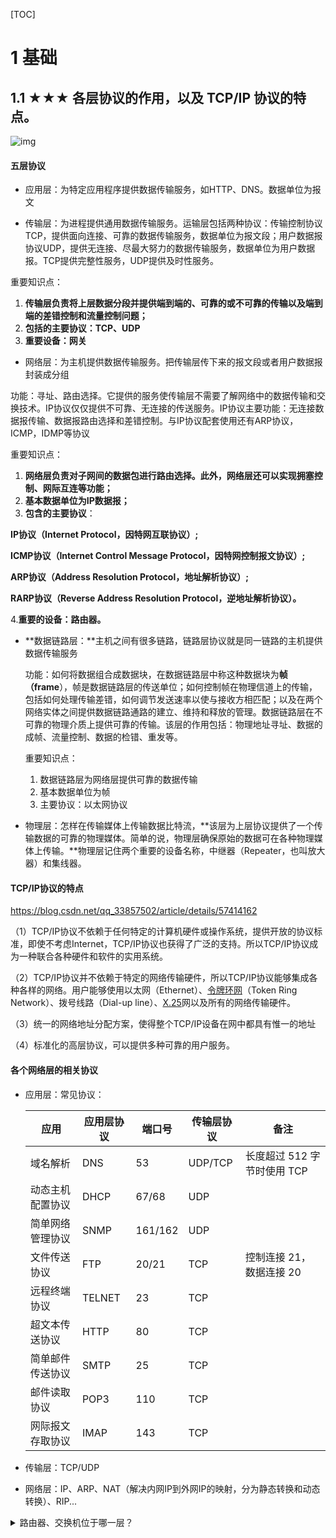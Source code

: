 [TOC]



# 1 基础

## 1.1 ★★★ 各层协议的作用，以及 TCP/IP 协议的特点。	

![img](https://cs-notes-1256109796.cos.ap-guangzhou.myqcloud.com/0fa6c237-a909-4e2a-a771-2c5485cd8ce0.png)

####  五层协议

- 应用层：为特定应用程序提供数据传输服务，如HTTP、DNS。数据单位为报文



- 传输层：为进程提供通用数据传输服务。运输层包括两种协议：传输控制协议TCP，提供面向连接、可靠的数据传输服务，数据单位为报文段；用户数据报协议UDP，提供无连接、尽最大努力的数据传输服务，数据单位为用户数据报。TCP提供完整性服务，UDP提供及时性服务。

重要知识点：

1. **传输层负责将上层数据分段并提供端到端的、可靠的或不可靠的传输以及端到端的差错控制和流量控制问题；**
2. **包括的主要协议：TCP、UDP**
3. **重要设备：网关**



- 网络层：为主机提供数据传输服务。把传输层传下来的报文段或者用户数据报封装成分组

功能：寻址、路由选择。它提供的服务使传输层不需要了解网络中的数据传输和交换技术。IP协议仅仅提供不可靠、无连接的传送服务。IP协议主要功能：无连接数据报传输、数据报路由选择和差错控制。与IP协议配套使用还有ARP协议，ICMP，IDMP等协议

重要知识点：

1. **网络层负责对子网间的数据包进行路由选择。此外，网络层还可以实现拥塞控制、网际互连等功能；**
2. **基本数据单位为IP数据报；**
3. **包含的主要协议**：

**IP协议（Internet Protocol，因特网互联协议）;**

**ICMP协议（Internet Control Message Protocol，因特网控制报文协议）;**

**ARP协议（Address Resolution Protocol，地址解析协议）;**

**RARP协议（Reverse Address Resolution Protocol，逆地址解析协议）。**

   4.**重要的设备：路由器。**



- **数据链路层：**主机之间有很多链路，链路层协议就是同一链路的主机提供数据传输服务

  功能：如何将数据组合成数据块，在数据链路层中称这种数据块为**帧（frame**），帧是数据链路层的传送单位；如何控制帧在物理信道上的传输，包括如何处理传输差错，如何调节发送速率以使与接收方相匹配；以及在两个网络实体之间提供数据链路通路的建立、维持和释放的管理。数据链路层在不可靠的物理介质上提供可靠的传输。该层的作用包括：物理地址寻址、数据的成帧、流量控制、数据的检错、重发等。

  重要知识点：

  1. 数据链路层为网络层提供可靠的数据传输
  2. 基本数据单位为帧
  3. 主要协议：以太网协议

  

- 物理层：怎样在传输媒体上传输数据比特流，**该层为上层协议提供了一个传输数据的可靠的物理媒体。简单的说，物理层确保原始的数据可在各种物理媒体上传输。**物理层记住两个重要的设备名称，中继器（Repeater，也叫放大器）和集线器。

#### TCP/IP协议的特点

https://blog.csdn.net/qq_33857502/article/details/57414162

（1）TCP/IP协议不依赖于任何特定的计算机硬件或操作系统，提供开放的协议标准，即使不考虑Internet，TCP/IP协议也获得了广泛的支持。所以TCP/IP协议成为一种联合各种硬件和软件的实用系统。

（2）TCP/IP协议并不依赖于特定的网络传输硬件，所以TCP/IP协议能够集成各种各样的网络。用户能够使用以太网（Ethernet）、[令牌环网](http://baike.baidu.com/view/115033.htm)（Token Ring Network）、拨号线路（Dial-up line）、[X.25](http://baike.baidu.com/view/175390.htm)网以及所有的网络传输硬件。

（3）统一的网络地址分配方案，使得整个TCP/IP设备在网中都具有惟一的地址

（4）标准化的高层协议，可以提供多种可靠的用户服务。

#### 各个网络层的相关协议

- 应用层：常见协议：

  | 应用             | 应用层协议 | 端口号  | 传输层协议 | 备注                        |
  | ---------------- | ---------- | ------- | ---------- | --------------------------- |
  | 域名解析         | DNS        | 53      | UDP/TCP    | 长度超过 512 字节时使用 TCP |
  | 动态主机配置协议 | DHCP       | 67/68   | UDP        |                             |
  | 简单网络管理协议 | SNMP       | 161/162 | UDP        |                             |
  | 文件传送协议     | FTP        | 20/21   | TCP        | 控制连接 21，数据连接 20    |
  | 远程终端协议     | TELNET     | 23      | TCP        |                             |
  | 超文本传送协议   | HTTP       | 80      | TCP        |                             |
  | 简单邮件传送协议 | SMTP       | 25      | TCP        |                             |
  | 邮件读取协议     | POP3       | 110     | TCP        |                             |
  | 网际报文存取协议 | IMAP       | 143     | TCP        |                             |

- 传输层：TCP/UDP

- 网络层：IP、ARP、NAT（解决内网IP到外网IP的映射，分为静态转换和动态转换）、RIP...

<details>
<summary>路由器、交换机位于哪一层？</summary>


- 路由器网络层，根据IP地址进行寻址；
- 交换机数据链路层，根据MAC地址进行寻址

## 1.2 ★★☆ 以太网的特点，以及帧结构。	

以太网是一种星型拓扑结构的**局域网**，早期使用集线器进行连接，作用于比特而不是帧，当一个比特到达接口时，集线器生成该比特并将其强度放大，从而扩大网络距离。

 

现在以太网使用交换机替代了集线器，交换机是一种链路层设备，不会发生碰撞，会根据MAC地址进行存储转发

![img](file:////private/var/folders/gw/tm5w3wzx75b28wcz_7klvkxm0000gn/T/com.kingsoft.wpsoffice.mac/wps-zhupeihao/ksohtml/wpsi4HsWs.jpg) 

- 类型：标记上层使用的协议
- 数据：长度在46-1500之间
- FCS：帧检验序列，使用CRC（循环冗余）检验

## 1.3 ★★☆ 集线器、交换机、路由器的作用，以及所属的网络层。	

https://blog.csdn.net/clubsondy/article/details/542615

 

**集线器：**

物理层

没有智能处理能力，数据只是电流而已，当一个端口的电流传到集线器中时，只是简单的将电流传送到其他端口，至于其他端口连接的计算机接不接收就不管了。

共享性模式，就是一个端口在向另一个端口发送数据时，其他端口处于等待状态。

 

**交换器：**

链路层

具有自学习能力，学习得是交换表的内容，交换表中存储着MAC地址到接口的映射。因为是自学习，所以交换机是一种即插即吧设备，不需要管理员手动配置交换表内容。

下图：交换机有4个接口，主机A向主机B发送数据帧时，交换机把主机A的MAC的地址和接口1的映射写入交换表，此时没有主机B的表项，所以主机A发送广播帧，主机C和主机D会丢弃该帧，主机B回应该帧向A发送数据包时，交换机查找交换表得到主机A映射的接口为1，发送数据到接口1，同时在交换表中添加主机B的MAC地址到接口2的映射。

![img](file:////private/var/folders/gw/tm5w3wzx75b28wcz_7klvkxm0000gn/T/com.kingsoft.wpsoffice.mac/wps-zhupeihao/ksohtml/wpsqd1GT5.jpg) 

 

**路由器：**

工作在网络层，能够连接不同类型的网络，能够选择数据传送的路径。能理解数据中的IP地址，如果接收到一个数据包，就检查其中的IP地址，如果目标地址是本地网络，就不理会，如果是其他网络，就会将数据包转发出本地网络。

集线器和交换机一般用于连接以太网，路由器可以连接不同类型的局域网，广域网。不同类型的网络，传送的数据单元-帧的格式大小也不同。

路由器有路径选择能力，从一个节点到另一个节点有不同的路由算法。

## 1.4 ★★☆ IP 数据数据报常见字段的作用。	

![img](file:////private/var/folders/gw/tm5w3wzx75b28wcz_7klvkxm0000gn/T/com.kingsoft.wpsoffice.mac/wps-zhupeihao/ksohtml/wpsmLk9gI.png) 

- 版本：IPv4和IPv6
- 首部长度：占4个位，最大值位15.值为1表示1个32位长度，也就是4字节。因为固定部分长度位20字节，所以该值最小位5
- 区分服务：用来获得更好的服务，一般不用
- 总长度，包括首部长度和数据部分长度
- 生存时间TLL：防止无法交付的数据报在互联网中不断兜圈子。以路由器跳数位单位，当TLL为0就丢弃数据包。
- 协议：携带的数据上交给哪个协议进行处理，如ICMP、TCP、UDP。
- 首部检验和：数据包每经过一个路由器，都要重新计算检验和，检验和不包含数据部分可以减少计算量
- 标识：在数据报过长而发生分片情况下，相同数据报的不同分片具有相同的标识符
- 片偏移：和标识符一起，用于发生分片的情况。单位是8字节。

![img](file:////private/var/folders/gw/tm5w3wzx75b28wcz_7klvkxm0000gn/T/com.kingsoft.wpsoffice.mac/wps-zhupeihao/ksohtml/wpsNcZp1d.jpg) 

## 1.5 ★☆☆ ARP 协议的作用，以及维护 ARP 缓存的过程。

**ARP实现由IP地址得到MAC地址。**

**网络层实现主机间的通信，而链路层实现具体每段链路之间的通信。**在通信过程中，IP数据报的原地址和目的地址不变，而MAC地址会随着链路的改变而改变。

每个主机都有一个ARP高速缓存，里面有局域网上各主机和路由器IP地址到MAC地址的映射表。

如果主机A知道主机B的IP地址，但是ARP高速缓存没有该IP地址到MAC地址的映射，就会通过**广播方式向所在的发送ARP请求分组**，这个请求分组中会包括原IP地址到其MAC地址的映射；主机B收到该请求后会首先保存这一对映射，然后发送ARP响应分组给主机A，告知其MAC地址，随后主机A向高速缓存写入主机B的IP地址到MAC地址的映射，要是主机A一直瘦不发哦响应，表示ARP查询失败。如果这个主机不再他的局域网内，那么需要通过ARP找到位于本局域网上的某个路由器的硬件地址，然后把分组发送给路由器，让这个路由器分组转发给下一个网络。剩下的工作由下一个网络来做。

ARP缓存是有生存期的，生存期结束后将在重复上面的过程。



**逆地址解析协议，即RARP**

**功能和ARP协议相对，其将局域网中某个主机的物理地址转换为IP地址**，比如局域网中有一台主机只知道物理地址而不知道IP地址，那么可以通过RARP协议发出征求自身IP地址的广播请求，然后由RARP服务器负责回答。

RARP协议工作流程：

（1）给主机发送一个本地的RARP广播，在此广播包中，声明自己的MAC地址并且请求任何收到此请求的RARP服务器分配一个IP地址；

（2）本地网段上的RARP服务器收到此请求后，检查其RARP列表，查找该MAC地址对应的IP地址；

（3）如果存在，RARP服务器就给源主机发送一个响应数据包并将此IP地址提供给对方主机使用；

（4）如果不存在，RARP服务器对此不做任何的响应；

（5）源主机收到从RARP服务器的响应信息，就利用得到的IP地址进行通讯；如果一直没有收到RARP服务器的响应信息，表示初始化失败。

### ARP攻击

https://blog.csdn.net/zhydream77/article/details/85334042

- 诈骗攻击：经过发送伪造的ARP包来诈骗路由和原始主机，让原始主机认为这是一个合法的主机，便完成了诈骗，这种诈骗多发生在同一网段内，因为路由不会把本网段的包向外转发，当然完成不一样网段的攻击也有办法，便要经过ICMP协议来告诉路由器从头挑选路由。
- MAC Flooding：使交换机的ARP表溢出，全网不能正常通讯

## 1.6 ★★☆ ICMP 报文种类以及作用；和 IP 数据报的关系；Ping 和 Traceroute 的具体原理。	

ICMP是为了检测网络通信故障和实现链路追踪，被封装在IP数据报中。最典型的应用是PING和traceroute。

![img](file:////private/var/folders/gw/tm5w3wzx75b28wcz_7klvkxm0000gn/T/com.kingsoft.wpsoffice.mac/wps-zhupeihao/ksohtml/wpsW1FnkG.png) 

 

ICMP种类：差错报告报文和询问报文

 

![img](file:////private/var/folders/gw/tm5w3wzx75b28wcz_7klvkxm0000gn/T/com.kingsoft.wpsoffice.mac/wps-zhupeihao/ksohtml/wpsEiTAI6.jpg) 

 

#### 1.Ping

测试两台主机的联通性，Ping的原理是通过向目的主机发送ICMP echo请求报文，目的主机收到后发送Echo回答报文。Ping会根据时间和成功响应的次数估算出数据报往返时间以及丢包率。

 

#### 2.Traceroute

用来跟踪一个分组从源点到终点的路径。Traceroute发送的IP数据报封装的是无法交付的UDP用户数据报，并由目的主机发送终点不可达差错报告报文。

- 源主机向目的主机发送一连串的IP数据报。第一个数据报P1的生存时间TTL为1，当P1到达路径上第一个路由器R1是，就把他丢弃，并向源主机发送一个ICMP时间超过差错报告报文。
- 源主机接着发送第二个数据报P2，并把TTL设置为2，P2先到达R1，R1收下后把TLL减1在转发给R2，R2收下后TTL为0，把它丢弃，并向源主机发送一个ICMP时间超过差错报文。
- 不断执行这个步骤，直到数据报刚刚到达目的主机（目的主机不会转发数据报，不会吧TTL值减1，但是数据报封装的是无法交付的UDP，所以目的主机向源主机发送ICMP终点不可达差错报告报文），之后源主机就知道了目的主机所经过的路由器IP地址以及到达每个路由器的往返时间

## 1.7 ★★★ UDP 与 TCP 比较，分析上层协议应该使用 UDP 还是 TCP。	

#### TCP的UDP的区别

1. TCP是面向连接的，UDP是无连接的

2. TCP是可靠的，UDP是不可靠的

3. TCP只支持点对点通信，UDP支持一对一、一对多、多对一、多对多；

4. **TCP是面向字节流的，UDP是面向报文的**

（面向字节流指发送数据时以字节为单位，一个数据包可以拆分成若干组进行发送；UDP只能一个报文一次发完）

5. TCP有拥塞控制机制，UDP没有。

6. TCP首部开销（20字节）比UDP（8字节）大

7. UDP的主机不需要维持复杂的连接状态

  

 

**UDP（用户数据报协议）**：无连接的，尽最大可能交付，没有拥塞控制（对实施性应用很重要），面向报文（对应用程序传下来的报文不合并也不拆分，只是添加UDP首部），支持一对一、一对多、多对一和多对多通信。首部8个字节

![img](file:////private/var/folders/gw/tm5w3wzx75b28wcz_7klvkxm0000gn/T/com.kingsoft.wpsoffice.mac/wps-zhupeihao/ksohtml/wpscziFWF.png) 

 

 

**TCP（传输控制协议）**：面向连接，提供可靠交付，有流量控制，拥塞控制，提供全双工通信，面向字节流（把应用层传下来的报文看出字节流），TCP只能是点对点的通信。首部20个字节

![img](file:////private/var/folders/gw/tm5w3wzx75b28wcz_7klvkxm0000gn/T/com.kingsoft.wpsoffice.mac/wps-zhupeihao/ksohtml/wpsEd7275.jpg) 

 

 

#### TCP和UDP应用场景：

对实时性要求比较高的情况，选择UDP，如游戏，通信，实时视频流，即使出现传输错误也是可以容忍的；其他大部分情况，HTTP都是使用TCP

 

HTTP不能使用UDP，因为UDP是不可靠的，而HTTP是基于可靠的传输协议

 

使用UDP的应用层协议有：DNS（域名系统）、TFTP（简单文件传送协议）、RIP（路由信息协议）、DHCP（动态主机配置协议）、SNMP（简单网络管理协议）、NFS(网络文件系统)、IGMP（忘记组管理协议），此外在网络语音或视频通信中也使用UDP通信

 

使用TCP的应用层协议有：HTTP（超文本传输协议）、FTP（文件传输协议）、SMTP（简单邮件传输协议）、TELNET（远程终端协议）

 

**面向连接和无连接的区别。**

- 无连接的网络服务（数据报服务）：

每个数据包含目的地址，数据路由相互独立；网络经最大努力交付数据，但不保证送达、不保证先后顺序、不保证在时限内交付；网络发生拥塞时，可能将一些分组丢弃。

- 面向连接的网络服务（虚电路服务）

首先建立连接，所有的数据包经过相同的路径服务质量有较好的保证

## 1.8 ★★★ 理解三次握手以及四次挥手具体过程，三次握手的原因、四次挥手原因、TIME_WAIT 的作用。

### 三次握手

![img](https://cs-notes-1256109796.cos.ap-guangzhou.myqcloud.com/e92d0ebc-7d46-413b-aec1-34a39602f787.png)

1. 第一次握手：Client将SYN=1 ACK=0，随机产生一个初始序列号x发送给Server，进入SYN_SENT
2. 第二次握手：Server收到Client的SYN=1以后，知道客户端请求建立连接，将自己的SYN置1，ACK置1，产生一个acknowledge number=x+1，并随机产生一个初始序列号y，发送给客户端，进入SYN_RCVD状态
3. 第三次握手：Client检查acknowledge number是否为序列号+1，ACK是否为1，检查正确后将ACK置1，产生一个acknowledge number=y+1,序列号为x+1，发送给服务器；进入Established状态；服务器检查ACK为1和acknowledge number=y+1，也进入Established状态,连接建立

 

#### 问TCP建立连接可以两次握手吗

 

不可以 有两个原因：

1.可能出现已失效的连接请求又传到了服务器端

client发出的第一个连接请求报文段并没有丢失，而是在某个网络节点长时间滞留了，以至到连接释放以后的某个时间才到达server。本身这已经是一个失效的报文段。但是server接受到此请求以后还以为是新的连接请求，于是向client发出确认报文，同意建立连接。如果采用两次握手，那么只要server确认，新的连接就建立了。由于client并没有发出建立连接的请求，所以不会理睬server，也不会向server发送数据，但是server却发出了建立连接的请求，并一直等待client的回复。这样server的很多资源就浪费了。

2.两次握手无法保证client正确收到第二次握手的报文（server端不知道），也无法保证client和server之间成功互换初始序列号

 

#### 可以采用四次握手吗

 

可以。但是会降低传输效率

四次握手是指在第二次握手时server只发送ACK和acknowledge number；而Server的SYN和初始序列好在第三次握手中发送。处于优化的目的，四次握手的二、三可以合并。

 

#### 第三次握手中，如果客户端的ACK未送达服务器，会怎样？

Server端；

由于Server没有收到ACK确认，因此会重发之前的SYN+ACK（默认重发五次，之后自动关闭连接进入CLOSED状态），client收到后会重新传ACK给server。

Client端，有两种情况：

1.在Server超时重发的过程中，如果CLient发送的数据，ACK为1，所以服务器收到数据后就进入extablished状态

2.在Server已经进入closed状态后，Client在向服务器发送数据，服务器会以RST包应答。

 

#### 如果已经建立了连接，但客户端出现了故障怎么办？

服务器每收到一次客户端的请求后都会复位一个计数器，时间通常设置2小时，若2小时还没有收到客户端数据，服务器会发送一个探测报文段，以后每隔75s发送一次。若一连发送10个探测报文段都没有反应，服务器就会关闭连接。

 

#### 初始序列号是什么？

TCP的连接一方A，随机选择一个32位序列号作为发送数据的初始序列号（Initial Sequence Number，ISN），比如100，以该序列号为原点，对要传送的数据进行编号：1001、1002...三次握手时，把这个初始序列号传送给另一方B，以便在传输数据时，B可以确认什么样的数据编号是合法的；同时在进行数据传输时，A还可以确认B收到的每一个字节，如果A收到了B的确认编号（acknowledge number）是2001，就说明编号为1001-2000的数据已经被B成功接受。

 

### 四次挥手

![img](https://cs-notes-1256109796.cos.ap-guangzhou.myqcloud.com/f87afe72-c2df-4c12-ac03-9b8d581a8af8.jpg) 

1. 第一次挥手：Client将FIN置1，发送一个seq给Server；进入FIN——WAIT——1状态
2. 第二次挥手：Server收到FIN，发送一个ACK；进入CLOSE_WAIT状态。此时客户端没有要发送的数据，但仍可以接受服务器发送的数据
3. 第三次挥手：Server将FIN置1，发送一个seq给Client；进入LAST_ACK状态
4. 第四次挥手：Client收到FIN后，进入TIME_WAIT状态；接着将ACK置1，发送一个acknowledge number=序列号+1；服务器收到后确认acknowledge number，变为CLOSED状态，不再向客户端发送数据。客户端等待2*MSL(报文段最长寿命)，也进入CLOSED状态，完成四次挥手。

 

#### 为什么不能把服务器发送的ACK和FIN合并起来，变成三次挥手（CLOSED_WAIT状态的意义）

当服务器收到客户端断开连接的请求时，可能数据还没发送完，所以回复ACK，表示接收到断开连接的请求。等到数据发完后在发FIN，断开和服务器的数据传输。

 

#### 如果第二次挥手时服务器的ACK没有送达客户端会怎样

客户端没有收到ACK，会重新发送FIN请求

 

#### 客户端的TIME_WAIT状态意义是什么

客户端接收到服务器端的 FIN 报文后进入此状态，此时并不是直接进入 CLOSED 状态，还需要等待一个时间计时器设置的时间 2MSL。这么做有两个理由.

1.确保最后一个确认报文能够到达。如果 B 没收到 A 发送来的确认报文，那么就会重新发送连接释放请求报文，A 等待一段时间就是为了处理这种情况的发生.

2.等待一段时间是为了让本连接持续时间内所产生的所有报文都从网络中消失，使得下一个新的连接不会出现旧的连接请求报文(防止客户端提前结束的话，服务器端会重复发送FIN报文)。

**MSL(Maximum Segment Lifetime)**，指一个片段在网络中最大的存活时间，2MSL就是一个发送和一个回复所需的最大时间。如果直到2MSL，Client都没有再次收到FIN，那么Client推断ACK已经被成功接收，则结束TCP连接。

## 1.9 ★★★ 可靠传输原理，并设计可靠 UDP 协议	

https://blog.csdn.net/pangyemeng/article/details/50387078

 

### TCP实现可靠传输的原理

数据包检验、确认机制（对失序数据包重排序，接收到数据后，会发送一个确认）、超时重传机制、滑动窗口，流量控制

**1.数据包校验**

发送方将伪首部、TCP首部、TCP数据 使用累加和检验的方式计算出一个数字，存放在TCP首部的校验和字段中。接受方使用经过同样的过程计算校验和与首部该字段的值进行比较，如果不一致就说明数据传输错误。

但是即使校验和相同，也不能保证数据是准确的，因为累加和校验本身就存在缺陷，很可能两个位置的数据交换以下，校验结果还是正确的。所以为了安全可以在应用层增加额外的数据校验方式（使用MD5摘要）。

**2.超时重传**

如果一个已经发送报文段在一段时间内没有收到确认，就会重传这个报文段。

详细机制：

TCP协议会设立重传定时器，在发送一个报文段的同时启动重传定时器，如果在重传定时器超时前收到了确认报文就关闭该定时器；反之就会重传该报文段。在重传时间的设定上，TCP具有自适应性，会根据当前互联网的通信情况，给出合适的重发时间。对于重传定时器的初值设定较多采用Jacobson的算法。。。。

 

**3.确认机制**

TCP能确保每个数据段都到达目的地，实现方式是目的主机在接收到数据后会发送确认消息。

举例：

如果发送报文段时序列号是1000，传输的连续数据段有100个，当目的主机接受了这100个数据以后会发送确认消息，此时的acknoeledge number=1000+100+1=1101，表示期待接受的下一个字节（期待确认）

**4.滑动窗口**

窗口是缓存的一部分，发送方和接收方都有，用来暂时存放字节流。接收方会通过TCP报文段中的窗口字段告诉发送方自己的窗口大小。

 

**发送窗口**包括已发送但尚未收到确认的数据和允许发送但尚未发送的数据，如果有数据收到了确认，窗口就会右移。

**接受窗口**只会对<u>最后一个按序到达的字节进行确认</u>，例如接受窗口收到字节{31,34,35},只会接受{31},只对31进行确认。

![img](https://cs-notes-1256109796.cos.ap-guangzhou.myqcloud.com/a3253deb-8d21-40a1-aae4-7d178e4aa319.jpg)

 

 

### 设计可靠的UDP协议

传输层无法保证数据的可靠传输，通过应用层来实现，实现的方式就按照上面讲的三个实现可靠传输的机制：确认机制、超时重传机制、滑动窗口；

1.添加seq/ack机制，确保数据发送到目的端

2.添加发送和接受缓冲区，

3.添加超时重传机制

## 1.10 ★★☆ TCP 拥塞控制的作用，理解具体原理。

https://blog.csdn.net/m0_37962600/article/details/79993310?utm_medium=distribute.pc_relevant_t0.none-task-blog-BlogCommendFromMachineLearnPai2-1.nonecase&depth_1-utm_source=distribute.pc_relevant_t0.none-task-blog-BlogCommendFromMachineLearnPai2-1.nonecase

#### 作用： 

防止过多的数据注入到网络中，使路由器或链路过载。

 

#### 拥塞控制原理：

通过四个算法来实现TCP拥塞控制：慢开始、拥塞避免、快重传、快恢复。

发送方维护一个拥塞窗口(cwnd)状态变量，发送方窗口决定了实际发送方能发送多少数据。

![img](https://cs-notes-1256109796.cos.ap-guangzhou.myqcloud.com/910f613f-514f-4534-87dd-9b4699d59d31.png)

**1.慢开始**

最初令cwnd=1，发送方开始只能发送一个报文段；当收到确认后，将cwnd加倍。因此之后发送方能发送的报文使2、4、8...

 

当rwnd足够大的时,即接收方有足够大的接受缓存，不会发生流量控制，为了防止cwnd的增长引起网络阻塞，需要设置一个慢开始阈值(ssthresh)

- 当cwnd<ssthresh 使用慢开始算法
- 当cwnd>ssthresh 停止使用慢开始，使用拥塞避免算法

 

**局限性：**

需要获得网络内部流量分布信息，浪费可用的网络容量，额外开销；估算合理的ssthresh不容易

注意：

1）接收端窗口rwnd，又称通知窗口awnd，使接收端根据目前的接受缓存大小允许的最新窗口值，是来自接收端的流量控制

2）拥塞窗口cwnd使发送端根据其估计的网络阻塞程度而设置的窗口值，来自发送端的流量控制

3）cwnd初始可以设置为一个报文段(实质是TCP数据包每次能够传输的最大数据分段，不包括TCP首部，只出现在SYN报文段中)

 

**2.拥塞避免**

每经过一个往返时间RTT，让cwnd+1

无论是慢启动还是拥塞避免，一旦出现拥塞(发送超时),就把ssthresh设置为cwnd的一半，然后cwnd重新设为1，进行慢开始，这样能迅速减少网络中的数据传输。拥塞窗口是按照线性规律增长。

 

AIMD（加法增大乘法减小）：乘法减小：网络发现超时，就将ssthresh减少一半，cwnd为1；加法增大：cwnd缓慢增大，以防网络过早拥塞

 

拥塞避免算法不能完全避免拥塞，只能使网络不容易产生拥塞。

 

**3.快重传（重传失序报文）**

在接收方，要求每次接收到的报文段都对最后一个已收到的有序报文段进行确认。

在发送方如果收到三个重复确认（不用等到重传计时器到期），就知道下一个报文段丢失，此时执行快重传。

如下图M3发生丢失，所以连续收到3个M2，立即重传M3

![img](https://cs-notes-1256109796.cos.ap-guangzhou.myqcloud.com/f61b5419-c94a-4df1-8d4d-aed9ae8cc6d5.png)

 

**4.快恢复**

当收到三个重复确认后，ssthresh=cwnd/2，cwnd=ssthresh,直接进入拥塞避免。

#### 为什么收到三个重复确认后，是直接进入拥塞避免而不是慢开始？

因为这种情况下有三个重复确认，表示当前网络环境是好的，不断有数据报送达，所以网络没有拥塞，没必要慢开始，可以直接执行拥塞避免。也有些把cwnd设置为ssthresh+3*MSS,因为既然已经收到了3个重复确认，表示这三个分组不再消耗网络资源，而是停留在接收方的缓存中，可以把拥塞窗口扩大些。

 

**注意：**

慢开始和快恢复指的是cwnd的值，并不是cwnd的增长率，慢开始设为1，而快恢复设为ssthresh

## 1.11 ★★☆ DNS 的端口号；TCP 还是 UDP；作为缓存、负载均衡。	

DNS端口号53 当长度超过512字节使用TCP。

- DNS区域传输使用TCP协议：

次域名服务器会定时向主域名服务器进行查询以了解数据是否变动。如有变动，会执行一次区域传送，进行数据同步，使用TCP，因为数据同步传送的数据量比一个请求应答的数据量要多的多。并且TCP是可靠传输，保证数据的准确性。

- 域名解析使用UDP协议：

客户端向DNS服务器查询域名，一般返回的内容不超过512字节（如果超过了，会截断，那么用户得到的DNS应答是不完整的），用UDP传输，不用三次握手，这样DNS服务器负载更低，响应更快。理论上说客户端也可以指定向DNS服务器查询时用TCP，但事实上很多DNS服务器配置时，仅可以UDP查询。

 

**如果想要UDP传送超过512字节的数据，可以在DNS字段中增加报文ID，用于分片**

 

## 1.12 ★★☆ TCP如何实现流量控制	

![img](file:////private/var/folders/gw/tm5w3wzx75b28wcz_7klvkxm0000gn/T/com.kingsoft.wpsoffice.mac/wps-zhupeihao/ksohtml/wpsl1XCDr.jpg) 

TCP首部中有一个窗口字段--占2个字节。用来控制发送方发送的数据量。接受方根据自己的缓存空间大小确定接受窗口的大小。

使用**滑动窗口协议**实现流量控制。防止发送方发送速率太快，接收方缓存区不够导致溢出。接收方会维护一个接受窗口，在返回ACK时，会将接受窗口的大小放在TCP报文的窗口字段中。

发送窗口的上限为接收窗口和拥塞窗口中的较小值。

 

#### 什么是零窗口（接收窗口为0会怎么样）？

如果接受方没有能力接受数据，就会将接收窗口设置为0，这时发送方必须暂停发送数据，但是会启动一个持续计数器，到期后发送一个大小为1字节的探测数据报，以查看接受窗口的状态。如果接收方能接受数据买就会在返回报文中更新接受窗口大小，恢复数据传送。

## 1.13 ★★★ IP地址、子网掩码以及子网划分

#### IP地址

首先了解一下IP地址的分类：A,B,C,D类地址

A类地址以0开头，第一个字节作为网络号，地址范围为：0.0.0.0~127.255.255.255；

B类地址以10开头，前两个字节作为网络号，地址范围是：128.0.0.0~191.255.255.255;

C类地址以110开头，前三个字节作为网络号，地址范围是：192.0.0.0~223.255.255.255。

D类地址以1110开头，地址范围是224.0.0.0~239.255.255.255，D类地址作为组播地址（一对多的通信）；

E类地址以11110开头，地址范围是240.0.0.0~255.255.255.255，E类地址为保留地址，供以后使用。

**注意：只有A、B、C有网络号和主机号之分，D和E类地址没有划分网络号和主机号。**



**1）广播地址**

广播地址通常成为直接广播地址，是为了区分受限广播地址。

广播地址的主机号全为1，当向某个网络的广播地址发送消息时，该网络内的所有主机都能收到该广播信息

**2）255.255.255.255**

这是受限广播地址。与一般广播地址的区别在于，受限广播地址只能用于本地网络，路由器不会转发以受限广播地址为目的地址的分组；一般广播地址既可在本地广播，也可跨网段广播。例如：主机192.168.1.1/30上直接广播数据包后，另外一个网段192.168.1.5/30也能收到该数据报；若发送受限广播数据报，则不能收到。

注：一般的广播地址（直接广播地址）能够通过某些路由器（当然不是所有的路由器），而受限的广播地址不能通过路由器。

**3）0.0.0.0**

常用于表示 **无效的，未知的或是没有指定目标IP地址**。用处主要有：

- 本机所有IP

  0.0.0.0在一台服务器中的左右，就是指代这台服务器所有的IP。

- 默认路由

  路由表记录了数据报下一跳应该去哪，包含目标地址的网络ID，子网掩码和下一跳地址的接口。

  假设一个IP匹配了多条路由规则，那么子网越小的越优先。而如果配置了0.0.0.0->111.222.1.254这样的路由规则，表示当解析不到任何精确路由规则时，下一跳都到111.222.1.254

- DHCP

  https://www.cnblogs.com/wajika/p/6537085.html

  当一个网络设备第一次启动的时候，没有配置IP，需要通过DHCP协议向同一局域网内的DHCP服务器索要IP地址。但DHCP是建立在UDP上的，需要有IP才能发送这个包，这时这个网络设备和DHCP会按照下图的顺序进行包的发送。

![DD451E5B385F93C34901CE1425D6E0C1](/Users/zhupeihao/Library/Containers/com.tencent.qq/Data/Library/Caches/Images/DD451E5B385F93C34901CE1425D6E0C1.jpg)

**4）回环地址**

127.0.0.0/8被用作回环地址，回环地址表示本机的地址，常用于对本机的测试，用的最多的是127.0.0.1（localhost）。

什么意思呢？形象地说就是发送数据包是从应用层->数据链路层自上而下一层层按照程序封装的,当到了网络层，发现目标IP地址是127.0.0.1,就不再继续向下封装了，而是把包丢给需要像上层解析的队列中。

**5）A、B、C类私有地址**

私有地址(private address)也叫专用地址，它们不会在全球使用，只具有本地意义。

A类私有地址：10.0.0.0/8，范围是：10.0.0.0~10.255.255.255

B类私有地址：172.16.0.0/12，范围是：172.16.0.0~172.31.255.255

C类私有地址：192.168.0.0/16，范围是：192.168.0.0~192.168.255.255

### 子网掩码及网络划分

**什么是子网掩码？**

子网掩码是标志两个IP地址是否同属于一个子网的，也是32位二进制地址，其每一个为1代表该位是网络位，为0代表主机位。它和IP地址一样也是使用点式十进制来表示的。如果两个IP地址在子网掩码的按位与的计算下所得结果相同，即表明它们共属于同一子网中。

**子网掩码的计算：**

对于无须再划分成子网的IP地址来说，其子网掩码非常简单，即按照其定义即可写出：如某B类IP地址为 10.12.3.0，无须再分割子网，则该IP地址的子网掩码255.255.0.0。如果它是一个C类地址，则其子网掩码为 255.255.255.0。其它类推，不再详述。下面我们关键要介绍的是一个IP地址，还需要将其高位主机位再作为划分出的子网网络号，剩下的是每个子网的主机号，这时该如何进行每个子网的掩码计算。

下面总结一下有关子网掩码和网络划分常见的面试考题：

**1）利用子网数来计算**

在求子网掩码之前必须先搞清楚要划分的子网数目，以及每个子网内的所需主机数目。

(1) 将子网数目转化为二进制来表示;

如欲将B类IP地址168.195.0.0划分成27个子网：27=11011；

(2) 取得该二进制的位数，为N；

该二进制为五位数，N = 5

(3) 取得该IP地址的类子网掩码，将其主机地址部分的的前N位置1即得出该IP地址划分子网的子网掩码。

将B类地址的子网掩码255.255.0.0的主机地址前5位置 1，得到 255.255.248.0

**2）利用主机数来计算**

如欲将B类IP地址168.195.0.0划分成若干子网，每个子网内有主机700台：

(1) 将主机数目转化为二进制来表示；

700=1010111100；

(2) 如果主机数小于或等于254（注意去掉保留的两个IP地址），则取得该主机的二进制位数，为N，这里肯定 N<8。如果大于254，则 N>8，这就是说主机地址将占据不止8位；

该二进制为十位数，N=10；

(3) 使用255.255.255.255来将该类IP地址的主机地址位数全部置1，然后从后向前的将N位全部置为 0，即为子网掩码值。

将该B类地址的子网掩码255.255.0.0的主机地址全部置1，得到255.255.255.255，然后再从后向前将后 10位置0,即为：11111111.11111111.11111100.00000000，即255.255.252.0。这就是该欲划分成主机为700台的B类IP地址 168.195.0.0的子网掩码。

**3）还有一种题型，要你根据每个网络的主机数量进行子网地址的规划和计算子网掩码。这也可按上述原则进行计算。**

比如一个子网有10台主机，那么对于这个子网需要的IP地址是：

10＋1＋1＋1＝13

**注意：加的第一个1是指这个网络连接时所需的网关地址，接着的两个1分别是指网络地址和广播地址。**

因为13小于16（16等于2的4次方），所以主机位为4位。而256－16＝240，所以该子网掩码为255.255.255.240。

如果一个子网有14台主机，不少人常犯的错误是：依然分配具有16个地址空间的子网，而忘记了给网关分配地址。这样就错误了，因为14＋1＋1＋1＝17，17大于16，所以我们只能分配具有32个地址（32等于2的5次方）空间的子网。这时子网掩码为：255.255.255.224。

## 1.14 ★★☆  DHCP/远程登录协议/电子邮件协议

#### DHCP

DHCP 配置的内容不仅是 IP 地址，还包括子网掩码、网关 IP 地址。

DHCP 工作过程如下：

1. 客户端发送 Discover 报文，该报文的目的地址为 255.255.255.255:67，源地址为 0.0.0.0:68，被放入 UDP 中，该报文被广播到同一个子网的所有主机上。如果客户端和 DHCP 服务器不在同一个子网，就需要使用中继代理。
2. DHCP 服务器收到 Discover 报文之后，发送 Offer 报文给客户端，该报文包含了客户端所需要的信息。因为客户端可能收到多个 DHCP 服务器提供的信息，因此客户端需要进行选择。
3. 如果客户端选择了某个 DHCP 服务器提供的信息，那么就发送 Request 报文给该 DHCP 服务器。
4. DHCP 服务器发送 Ack 报文，表示客户端此时可以使用提供给它的信息。

![img](https://cs-notes-1256109796.cos.ap-guangzhou.myqcloud.com/23219e4c-9fc0-4051-b33a-2bd95bf054ab.jpg)

![DD451E5B385F93C34901CE1425D6E0C1](/Users/zhupeihao/Library/Containers/com.tencent.qq/Data/Library/Caches/Images/DD451E5B385F93C34901CE1425D6E0C1.jpg)

#### 远程登录协议

TELNET 用于登录到远程主机上，并且远程主机上的输出也会返回。

TELNET 可以适应许多计算机和操作系统的差异，例如不同操作系统系统的换行符定义。

#### 电子邮件协议

一个电子邮件系统由三部分组成：用户代理、邮件服务器以及邮件协议。

邮件协议包含发送协议和读取协议，发送协议常用 SMTP，读取协议常用 POP3 和 IMAP。

![img](https://cs-notes-1256109796.cos.ap-guangzhou.myqcloud.com/7b3efa99-d306-4982-8cfb-e7153c33aab4.png)

##### 1)SMTP

SMTP 只能发送 ASCII 码，而互联网邮件扩充 MIME 可以发送二进制文件。MIME 并没有改动或者取代 SMTP，而是增加邮件主体的结构，定义了非 ASCII 码的编码规则。

![img](https://cs-notes-1256109796.cos.ap-guangzhou.myqcloud.com/ed5522bb-3a60-481c-8654-43e7195a48fe.png)

##### 2)POP3

POP3 的特点是只要用户从服务器上读取了邮件，就把该邮件删除。但最新版本的 POP3 可以不删除邮件。

##### 3)IMAP

IMAP 协议中客户端和服务器上的邮件保持同步，如果不手动删除邮件，那么服务器上的邮件也不会被删除。IMAP 这种做法可以让用户随时随地去访问服务器上的邮件。

## 1.15 ★★☆ CRC计算

**CRC校验原理**

先在要发送的帧后面附加一个数，生成一个新帧发送给接收端。当然，这个附加的数不是随意的，它要使所生成的新帧能与发送端和接收端共同选定的某个特定数相除（模2除法）得到的余数。到达接收端后，再把接收到的新帧除以（同样采用“**模2除法**”）这个选定的除数。此时如果没有余数，表示数据传输正确；反之表示数据传输失败。

**模2除法**

https://blog.csdn.net/qq_33411687/article/details/82593466

其实简单的说就是被除数如果第一位是1，则商为1；反之商为0.每次被除数都要右移一位，最后如果位数小于除数了，就停止运算，结果就是余数。举例：111位余数，1011位商。

![img](https://img-blog.csdn.net/20170622115733149?watermark/2/text/aHR0cDovL2Jsb2cuY3Nkbi5uZXQvRF9sZW8=/font/5a6L5L2T/fontsize/400/fill/I0JBQkFCMA==/dissolve/70/gravity/SouthEast)

**注意：除数如果是4位，那么余数要凑够3位**

### CRC8计算

1. 先生成一个除数（多项式），最高位和最低位必须是1。假设11001
2. 要传送的数据后面加上多项式的位数-1，即加4位0得到新生成的帧
3. 新生成的帧对除数进行模2除法，得到最后的余数（作为校验码），填补在最后4位。发送到接收端
4. 接收端将这个帧与除数进行模2除法，得到的余数为0表示传输正确，否则表示数据在传输过程中出错

### CRC16计算

（1）预置1个16位的寄存器为十六进制FFFF（即全为1），称此寄存器为CRC寄存器；
（2）把第一个8位二进制数据（既通讯信息帧的第一个字节）与16位的CRC寄存器的低
       8位相异或，把结果放于CRC寄存器，高八位数据不变；
（3）把CRC寄存器的内容右移一位（朝低位）用0填补最高位，并检查右移后的移出位；
（4）如果移出位为0：重复第3步（再次右移一位）；如果移出位为1，CRC寄存器与多

    项式（例如：1010 0000 0000 0001）进行异或；
（5）重复步骤3和4，直到右移8次，这样整个8位数据全部进行了处理；
（6）重复步骤2到步骤5，进行通讯信息帧下一个字节的处理；
（7）将该通讯信息帧所有字节按上述步骤计算完成后，得到的16位CRC寄存器的高、低
       字节进行交换；
（8）最后得到的CRC寄存器内容即为：CRC码。

```
如果发送的数据为7E 00 05 60 31 32 33 计算CRC16结果应该是：5B3E
```

# 2 HTTP

## 2.1 ★★★ GET 与 POST 比较：作用、参数、安全性、幂等性、可缓存。

1. 幂等性：GET是 幂等的，即读取同一个资源，总是得到相同的数据，POST不是幂等的

2. 作用：GET一般从服务器获取资源，而POST有可能改变服务器上的资源

3. 参数：GET请求的数据附在URL之后，HTTP请求头中；POST请求的数据在请求体中

4. 安全性：GET请求可被缓存、收藏、保留到历史记录，且其请求数据明文出现在URL中。POST的参数不会保存，安全性相对较高

5. GET只允许ASCII字符，而POST对数据类型没有要求，也允许二进制数据

6. GET的长度有限制（操作系统或浏览器），POST没有限制

 

注意：的意味着对同一URL的多个请求应该返回同样的结果。

## 2.2 ★★☆ HTTP 状态码。

- 2xx状态码：操作成功。

200 OK ；

204 No Content 请求处理成功，但返回的响应报文不包含实体的主题内容。一般只需要从客户端往服务器发送消息，不需要服务器返回信息。

- 3xx状态码：重定向。

301 永久重定向；

302暂时重定向

- 4xx状态码：客户端错误。

400 Bad Request（请求报文中存在语法错误）；

401 Unauthorized（发送的请求需要有认证信息）；

403 Forbidden；

404 Not Found；

- 5xx状态码：服务端错误。

500服务器内部错误；

503服务不可用（服务器暂时处于超负荷正在停机维护）

 

## 2.3 ★★★ Cookie 作用、安全性问题、和 Session 的比较。

https://blog.csdn.net/resilient/article/details/85249842

 

HTTP协议是无状态的，HTTP/1.1引入Cookie保存状态信息。Cookie是服务器发送到用户浏览器并保存到本地的一小块数据，他会在浏览器向同一服务器再次发送请求时被携带上。由于每次请求都会携带Cookie数据，因此会带来额外的开销。

**作用：**

- 会话状态管理（用户登陆状态、购物车、游戏分数或其他需要记录的信息）
- 个性化设置
- 浏览器行为跟踪

**安全性问题：**

cookie存储在浏览器端，可以通过脚本或者工具抓去获取该值。

可以通过javascript的 document.cookie来获取Cookie。可以将Cookie标记为HttpOnly，就不能被JavaScript脚本调用。一定程度上避免跨站脚本攻击XSS。标记Secure的Cookie只能通过被HTTPS协议加密过的请求发送给服务端。但即便设置了Secure标记，敏感信息也不应该通过Cookie传输，因为有其固有的不安全性

1.Cookie欺骗：获取cookie以后虽然不知道其含义，但是可以将这个cookie向服务器提交，冒充用户来访问进而获取隐私信息。

2.Cookie截获：cookie以纯文本的形式在浏览器和服务器之间传递，在web通信时很容易被非法用户截获。

3.Flash的内部代码隐患：在观看Flash动画是，其内部可能悄无声息的打开了极小的不易发现的页面，可以向远程服务器输入当前cookie用户信息。

**解决办法：**

1.cookie有效期不要设置过长

2.设置HttpOnly属性为true

3.设置复杂的cookie，加密cookie（key用uuid随机生成，value使用复杂组合如用户名+当前时间+cookie有效时间+随机数）

4.用户第一次登录时，保存ip+cookie加密后的token

5.seesion和cookie同时使用

6.如果网站支持https，尽可能使用https（设置cookie的Secure属性为true）

 

**Session**

存储在服务器，存储在服务器端更安全。可以存放在数据库或内存或者Redis中。

使用session维护用户登陆状态的过程如下

1. 用户进行登陆时，用户提交包含用户名和密码的表单，放入HTTP请求报文中
2. 服务器验证该用户名和密码，如果正确就把用户信息存储到Redis中，Key就是SessionID；
3. 服务器返回的响应报文的Set-Cookie首部字段包含了这个Session ID，客户端收到响应报文后将该Cookie值放入浏览器
4. 客户端之后对同一个服务器进行请求时都包含该cookie值，服务器收到后提取SessionID，从Redis中提取用户信息，继续之前的业务操作。

 

**Cookie和Session比较**

Session是服务器端保持状态的方案，Cookie是客户端保持状态的方案

Cookie保存在客户端本地，客户端请求服务器时会将Cookie一起提交；Session保存在服务端，通过检索Sessionid查看状态。保存Sessionid的方式可以采用Cookie，如果禁用了Cookie，可以使用URL重写机制（把会话ID保存在URL中）。

Cookie只能存储ASCII，Session可以存储任何类型数据

Cookie不要存储隐私数据

大型网站，用户所有的信息都存储在Session中，开销是非常大的，不建议将所有用户信息存储到Session中。

## 2.4 ★★☆ 缓存 的 Cache-Control 字段，特别是 Expires 和 max-age 的区别。ETag 验证原理。

**优点：**

- 缓解服务器的压力
- 降低客户端获取资源的延迟：缓存通常位于内存中，读取缓存的速度更快；并且缓存服务器的位置通常比源服务器更新，比如浏览器缓存。

### Cache-Control 

HTTP/1.1 通过Cache-Control首部字段控制缓存。

1. 禁止进行缓存 no-store 规定不能对请求或响应的任何一部分进行缓存

2. 强制确认缓存 no-cache 缓存服务器需要先向源服务器验证缓存资源的有效性，只有当缓存资源有效是才能使用该缓存对客户端的请求进行响应

3. 私有缓存和公共缓存  

   private：将缓存作为私有缓存，只能被单独用户使用，一般存储在用户浏览器中 ；

   public ：规定资源作为公共缓存，可被多个用户使用，一般存储在代理服务器中

4. 缓存过期机制 

   max-age（相对日期，多少秒后过期）

- 指令出现在请求报文中，并且缓存资源的缓存时间小于该指令指定的时间，那么就接受该缓存
- 出现在响应报文中，表示缓存在服务器中保存的时间 

​		Expires（绝对日期，年月日小时...）

- Expires首部字段可用于告知缓存服务器该资源过期时间



HTTP/1.0，max-age会被忽略掉

HTTP/1.1，max-age会优先处理

如果服务器和客户端不同时间，还是采用max-age相对日期更好，因为两个采用的时间不一样

 

### ETag---缓存验证

ETag是资源的唯一标识符，URL不能唯一表示资源，例如 http://www.google.com/ 有中文和英文两个资源。

可以将缓存资源的ETag放入If-None-Mathch首部，服务器收到该请求后，判断缓存资源的ETag值和资源的最新ETag值是否一致，如果一致则表示缓存资源有效，返回304 Not Modified

Last-Modified首部字段也可以用于缓存验证，他包含在源服务器发送的响应报文中，表示源服务器对资源的最后修改时间。但是它是一种弱校验，只能精确到1秒，所以经常作为ETag的备用方案。如果响应首部字段里含有这个信息，客户端在后续的请求中会带上If-Modified-Since来验证缓存。服务器只在自己的Last-Modified 比 客户端请求的If-Modified-Since 晚才会返回最新的资源（**换句话说就是客户端发送请求的时候，服务器的缓存已经修改过了**），状态吗是200OK。如果请求的资源从那时起没有修改，就返回一个304Not Modified响应报文。

```html
Last-Modified: Wed, 21 Oct 2015 07:28:00 GMT

If-Modified-Since: Wed, 21 Oct 2015 07:28:00 GMT
```

 

## 2.5 ★★★ 长连接与短连接原理以及使用场景，流水线。

![img](https://cs-notes-1256109796.cos.ap-guangzhou.myqcloud.com/HTTP1_x_Connections.png)

- HTTP/1.0默认是短连接的，如果需要使用长连接，则使用Connection：Keep-Alive。适用于数据库连接
- HTTP/1.1默认是长连接的，如果要断开连接，需要客户端或者服务器端提出断开，使用Connection：close;
- 默认情况下HTTP是按顺序发出的，下一个请求只有在收到响应后才会发出。但由于收到网络延迟和带宽的限制，在下一个请求被发送到服务器之前，需要等待很长时间。流水线在同一条长连接上连续发出请求，而不用等待响应返回，这样可以减少延迟。



**注意：**

1. 长连接需要服务器和客户端都设置Connection：headers 为keep-Alive
2. 长连接其实是复用tcp，不用每次都重新握手，挥手。对于访问一个网站，有很多请求（请求网页，css，js，图片等资源），如果使用短连接的话，需要来来回回建立好多次TCP连接。



### **长连接是否是永久连接？**

不是，一般服务端都会设置keep-alive超时时间。超过指定的时间间隔，服务端就会主动关闭连接。同时服务端还会设置一个参数叫最大请求数，比如当最大请求数是300时，只要请求次数超过300次，即使还没到超时时间，服务端也会主动关闭连接。

### **在长连接场景下，客户端如何知道服务器已经发送完数据了？**

这时需要了解两个字段 **Content-Length** 和 **Transfer-Encoding**。

Content-Length在请求GET方法中不能使用，在请求POST方法中需要使用，同时常常出现在响应头中。Content-Length必须真实反应响应体的长度，如果为0就表示传送完毕了，该情况对于静态方法可以，但是对于动态资源，很难获取其长度，所以使用下面的方法。

Transfer-Encoding不建议在请求体中出现，因为不确定服务器能否解析；应该出现在响应头中，因为浏览器都能解析。<u>Transfer-Encoding: chunked</u>用在响应头中，表示响应体内容用分块传输。举例：传输一段文本内容“人的一生总是在追求自由的一生 So easy”

![分块传输示意图](https://imgconvert.csdnimg.cn/aHR0cDovL2ltZy5ibG9nLmNzZG4ubmV0LzIwMTcxMDI5MTcxMTQwODc3?x-oss-process=image/format,png)

\r\n只是换行。21\r\n表示传送的分块大小 ，最后传送完毕也需要发送0\r\n告知客户端传送完毕。

### 长连接如何续期

TCP keepalive指的是TCP保活计时器（keepalive timer）。设想有这样的情况：客户已主动与服务器建立了TCP连接。但后来客户端的主机突然出故障。显然，服务器以后就不能再收到客户发来的数据。因此，应当有措施使服务器不要再白白等待下去。这就是使用保活计时器。服务器每收到一次客户的数据，就重新设置保活计时器，时间的设置通常是两小时。若两小时没有收到客户的数据，服务器就发送一个探测报文段，以后则每隔75秒发送一次。若一连发送10个探测报文段后仍无客户的响应，服务器就认为客户端出了故障，接着就关闭这个连接。
linux中tcp_keepalive_time、tcp_keepalive_intvl、tcp_keepalive_probes都 可以自己设定，如果要续期，就重新设定tcp_keepalive_time的大小。



## 2.6 ★★★ HTTP 存在的安全性问题，和HTTPS的区别以及 HTTPs 的加密、认证和完整性保护作用。

HTTP的安全性问题

1. 使用明文通信，内容可能被窃听

2. 不验证通信方的身份，通信方可能被伪造

3. 无法证明报文的完整性，报文可能遭篡改

 

HTTP与HTTPS区别

1.端口不同：HTTP使用80端口，HTTPS使用443端口

2.HTTP是明文传输，HTTPS运行在SSL（Secure Socket Layer），添加了加密和认证机制

3.HTTPS由于加密解密会带来更大的CPU和内存消耗

4.HTTPS通信需要证书，一般需要向证书颁发机构购买。

 

HTTPS的连接过程

1.客户端向服务器发送请求，同时发送客户端支持的一套加密规则（包括对称加密、非对称加密、摘要算法）；

2.服务器从中选出一组加密算法与HASH算法，并将自己的身份信息以证书的形式发回给浏览器。证书里包含了网站地址，加密公钥（用于非对称加密），以及证书的颁发机构等信息（证书私钥只能用于服务器端加密）

3.客户端验证服务器的合法性，包括：证书是否过期，CA是否可靠，发行者证书的公钥能否正确解开服务器证书的“发行者的数字签名”，服务器证书上的域名是否和服务器的实际域名相匹配。

4.如果证书受信任，或者用户接受了不受信任的证书，浏览器会生成一个随机密钥（用于对称算法），并用服务器提供的公钥加密（采用非对称算法对密钥加密）；使用Hash算法对握手信息进行摘要计算，并对摘要使用之前产生的密钥加密（对称算法）；将加密后的随机密钥和摘要一起发送给服务器。

5.服务器用自己的私钥解密，得到对称算法的密钥，用这个密钥解密出Hash摘要值，并验证握手信息是否一致；如果一致，服务器使用对称加密的密钥加密握手信息发送给浏览器。

6.浏览器解密并验证摘要，若一致，则握手结束。之后数据传送都是用对称加密的密钥进行加密。

 

**其中第二步使用了 证书 对通信方进行认证**

数字证书认证机构(CA ,Certificate Authority)是客户端与服务器双方都可信赖的第三方认证机构。

服务器运营人员向CA提出公开密钥的申请，CA在判明提出申请者的身份后，会对已申请的公开密钥做数字签名，然后分配这个公开密钥，并将公开密钥放入证书后绑定。

在HTTPS通信时，服务器会把证书发送给客户端。客户端取得公钥后，使用数字签名进行验证，验证通过就可以开始通信。

![img](file:////private/var/folders/gw/tm5w3wzx75b28wcz_7klvkxm0000gn/T/com.kingsoft.wpsoffice.mac/wps-zhupeihao/ksohtml/wps6igqrW.jpg) 

 

**完整性保护**

SSL提供报文摘要功能进行完整性保护

 

HTTP也提供MD5报文摘要功能，但不安全。例如报文内容被篡改后，同时重新计算MD5的值，通信方是无法意识到发生了篡改。

 

HTTPS的报文摘要功能之所以安全，是因为它结合加密和认证这两个操作。

 

![img](file:////private/var/folders/gw/tm5w3wzx75b28wcz_7klvkxm0000gn/T/com.kingsoft.wpsoffice.mac/wps-zhupeihao/ksohtml/wpszWsxXy.jpg) 

 

总结：非对称加密算法用于在握手过程中能加密生成的密钥；对称加密算法用于对真正传输的数据进行加密；Hash算法用于验证数据的完整性

 

**你访问的网站是如何自动切换到HTTPS的**

https://www.sohu.com/a/136637876_487516

1.一种是原始的302跳转，服务器把所有的HTTP流量跳转到HTTPS，但这样又一个漏洞，就是中间人可能在第一次访问站点的时候就劫持。

2.使用HSTS机制。（HTTP Strict Transport Security）

![img](file:////private/var/folders/gw/tm5w3wzx75b28wcz_7klvkxm0000gn/T/com.kingsoft.wpsoffice.mac/wps-zhupeihao/ksohtml/wps5bQb3j.jpg) 

用户浏览器一旦得到HSTS的信息，下次再访问站点的时候客户端浏览器就会强制使用HTTPS，无论在地址栏里输入什么，都会以HTTPS访问。



 

**什么是对称加密、非对称加密？区别是什么？**

- 对称加密：加密和解密采用相同的密钥。如：DES、RC2、RC4
- 非对称加密：需要两个密钥：公钥和私钥。如果公钥加密，需要用私钥才能解密。如RSA
- 区别：对称加密速度快，通常用于大量数据的加密；非对称加密的安全性更高（不需要传送私钥）

 

**数字签名、报文摘要的原理**

发送者A用私钥进行签名，接受者B用公钥验证签名。

摘要算法：MD5、SHA

 

**HTTPS缺点**

l 需要进行加密和解密过程，速度更慢

l 需要支付证书授权的高额费用

## 2.7 ★★☆ HTTP/1.x 的缺陷，以及 HTTP/2 的特点。

### HTTP/1.x的缺点

HTTP/1.x 实现简单是以牺牲性能为代价的

- HTTP1.x的解析是基于文本。基于文本协议的格式解析存在天然缺陷，文本的表现形式有多样性，要做到健壮性考虑的场景必然很多
- 客户端需要使用多个连接才能实现并发和缩短延迟
- 不会压缩请求和响应首部，从而导致不必要的网络流量
- 不支持有效的资源优先级，致使底层TCP连接的利用率低下

 

#### 二进制分帧层

HTTP/2.0将报文分成HEADERS帧和DATA帧，他们都是二进制格式。

通信时只有一个TCP连接，这个连接里有**任意数量的双向数据流**

- 一个数据流都有唯一标识符和可选的优先级信息，用于承载双向信息。
- 消息是与逻辑请求或响应对应的完整的一系列帧
- 帧是最小的通信单位，来自不同数据流的帧可以交错发送，然后根据每个帧头的数据流标识符重新组装

![img](https://cs-notes-1256109796.cos.ap-guangzhou.myqcloud.com/af198da1-2480-4043-b07f-a3b91a88b815.png)

#### **服务端推送**

HTTP/2.0在客户端请求一个资源时，会把相关资源一起发送给客户端，客户端就不需要在次发送请求了。

  

#### **首部压缩**

HTTP/1.1的首部带有大量信息，而且每次都要重复发送

HTTP/2.0要求客户端和服务器同时维护和更新一个包含之前见过的首部字段表，从而避免重复传输

HTTP/2.0使用Huffman编码对首部字段进行压缩

![img](https://cs-notes-1256109796.cos.ap-guangzhou.myqcloud.com/_u4E0B_u8F7D.png)

#### 多路复用

连接共享，即每一个request都是是用作连接共享机制的。一个request对应一个id，这样一个连接上可以有多个request，每个连接的request可以随机的混杂在一起，接收方可以根据request的 id将request再归属到各自不同的服务端请求里面。

## 2.8 ★★★ HTTP/1.1 和HTTP1/.0的区别。

- HTTP1.1默认是长连接的，一个TCP连接可以传送多个HTTP请求和响应，减少了建立和关闭连接的消耗和延迟。HTTP1.0是短连接
- HTTP1.1支持流水线，支持同时打开多个TCP连接
- HTTP1.1新增24个错误状态码
- 支持分块传输编码
- 新增缓存处理指令 max-age

## 2.9 ★★☆ HTTP 与 FTP 的比较。

https://blog.csdn.net/only_musm/article/details/78983364

**相同点：**

1.都是应用层协议

2.都运行在TCP上

 

**不同点：**

1.HTTP是超文本传输协议，是面向网页的；FTP是文件传输协议，是面向文件的

2.HTTP协议默认端口：80；FTP：21端口发送控制连接

3.FTP控制信息是带外传送，而HTTP控制信息是带内传送的

4.FTP服务器必须在整个会话期间保留用户的状态信息，而HTTP是无状态的。

FTP服务器必须把特定的用户账户与控制连接信息联系起来，随着用户在远程目录树上移动，服务器必须追踪用户在远程目录树上的当前位置。对每个活动的用户会话状态进行追踪，可以对FTP会话总数进行限制。

5.FTP的控制连接是持久连接，数据连接是非持久连接；而HTTP既可以是非持久连接，也可以是持久连接，默认是持久连接，FTP有两种工作方式：

两种方式的控制链路连接过程是一样的，都是客户端向服务器的FTP端口（21）发送连接请求，服务器接受连接后建立控制连接链路。

根据数据连接是否是服务器端主动建立，FTP 有主动和被动两种模式：

- 主动模式：服务器端主动建立数据连接，其中服务器端的端口号为 20，客户端的端口号随机，但是必须大于 1024，因为 0~1023 是熟知端口号。

![img](https://cs-notes-1256109796.cos.ap-guangzhou.myqcloud.com/03f47940-3843-4b51-9e42-5dcaff44858b.jpg)

- 被动模式：客户端主动建立数据连接，其中客户端的端口号由客户端自己指定，服务器端的端口号随机。

如果还需要传送文件，需要在打开一个数据连接。

![img](https://cs-notes-1256109796.cos.ap-guangzhou.myqcloud.com/be5c2c61-86d2-4dba-a289-b48ea23219de.jpg)

## 2.10 ★★ ★ 浏览器输入www.baidu.com 后执行的全部过程

#### 1.DNS域名解析

1）主机通过浏览器生成一个TCP套接字，套接字向HTTP服务器发送HTTP请求，为了生成这个套接字，主机需要知道网站域名的IP地址。主机生成一个DNS查询报文，端口号是53，这个DNS查询报文放入IP数据报中（目的IP地址是DNS服务器），然后将该IP数据报放入一个以太网帧中发送到网关路由器

#### 2.ARP协议查询网关路由器MAC地址

2）看看主机的ARP缓存中是否有网关路由器的MAC地址，有的话直接发送，如果没有的话需要使用ARP协议。主机生成一个ARP查询报文（目的IP地址是网关路由器的IP地址），将该ARP查询报文放入一个具有广博目的地址的以太网帧中，并向交换机发送该帧，交换机会把这个帧发送给所有设备，包括网关路由器。网关路由器接收到该帧以后向上解析，发现IP地址匹配，就发送一个ARP应答报文，包含自己的MAC地址，发回给主机。

#### 3.继续DNS域名解析

3）然后就可以向网关路由器发送DNS查询报文了，网关路由器获得该IP数据报以后查询自己的路由表，到达DNS服务器之后去其数据库中查找带解析的域名，然后发送DNS应答报文，通过路由器反向转发回网关路由器，并经过以太网交换机到达主机。

#### 4.发送HTTP请求

客户端浏览器通过DNS解析到www.baidu.com的IP地址220.181.27.48，通过这个IP地址找到客户端到服务器的路径。客户端浏览器发起一个HTTP会话到220.161.27.48，然后通过TCP进行封装数据包，输入到网络层。

2）在客户端的传输层，把HTTP会话请求分成报文段，添加源和目的端口，如服务器使用80端口监听客户端的请求，客户端由系统随机选择一个端口如5000，与服务器进行交换，服务器把相应的请求返回给客户端的5000端口。然后使用IP层的IP地址查找目的端。

3）客户端的网络层不用关心应用层或者传输层的东西，主要做的是通过查找路由表确定如何到达服务器，期间可能经过多个路由器，这些都是由路由器来完成的工作，不作过多的描述，无非就是通过查找路由表决定通过那个路径到达服务器。

4）客户端的链路层，包通过链路层发送到路由器，通过ARP协议查找给定IP地址的MAC地址，然后发送ARP请求查找目的地址，如果得到回应后就可以使用ARP的请求应答交换的IP数据包现在就可以传输了，然后发送IP数据包到达服务器的地址。

**注意：这里主要介绍的是在各个网络层的走向，实际HTTP在生成TCP套接字之前还需要与HTTP服务器进行三次握手**

# 3 Socket

## 3.1 ★★☆ 五种 IO 模型的特点以及比较。

相关代码参考：

https://github.com/caijinlin/learning-pratice/tree/master/linux/io

可以参考另一篇文章

https://mp.weixin.qq.com/s?__biz=MzUxMzQ0Njc1NQ==&mid=2247486581&idx=1&sn=390f6c6b7dd647e334b34f8f51008cab&chksm=f9544a79ce23c36fcd45d9de55e3652d14ad3bb4d45460a7ece5b916e8b46da79ad37c5e2cbe&mpshare=1&scene=23&srcid=07163oS95nXAnqTIEJJ58rVS&sharer_sharetime=1594901798946&sharer_shareid=0b5259c676795139071f4f7ade041a11%23rd



输入操作包括两个阶段：

1.等待数据准备好（等待数据从网络到达）

2.从内核向进程复制数据（从内核缓冲区复制到应用进程缓冲区）

 

Unix五种I/O模型

- 同步阻塞式I/O

应用进程被阻塞，直到数据从内核缓冲区复制到应用进程缓冲区才返回。

在阻塞过程中，其他应用进程还可以执行，不消耗CPU时间，这种模型的CPU利用率会比较高。

**recvfrom()用于接受Socket传来的数据，并复制到应用进程的缓冲区**

![img](file:////private/var/folders/gw/tm5w3wzx75b28wcz_7klvkxm0000gn/T/com.kingsoft.wpsoffice.mac/wps-zhupeihao/ksohtml/wpsYCjMpg.jpg)

如果服务端采用单线程，那么这个进程被阻塞后，进程后续的请求都无法被执行，无法处理并发。

如果服务端采用多线程，每次来一个请求都可以开启一个线程来处理，这样可以处理并发， **但是大量线程占用很大的内存，并且线程的切换会带来很大的开销。10000个线程真正发生读写事件的线程数不会超过20%，每次accept都开一个线程也是一种资源浪费**

 

- 同步非阻塞式I/O

应用进程执行一个系统调用后，内核返回一个错误码。应用进程可以继续执行，但是需要不断执行系统调用来获知I/O是否完成，称为轮询。服务器端当accept一个请求后，加入fds集合，每次轮询一遍fds集合recv(非阻塞)数据，没有数据则立即返回错误，`每次轮询所有fd（包括没有发生读写事件的fd）会很浪费cpu`

![img](file:////private/var/folders/gw/tm5w3wzx75b28wcz_7klvkxm0000gn/T/com.kingsoft.wpsoffice.mac/wps-zhupeihao/ksohtml/wpsUbB15X.jpg) 

 

- I/O复用（select和poll）

使用select或者poll等待数据，并且可以等待多个套接字的任何一个变为可读。这个过程会被阻塞，当某个套接字可读时返回，在使用recvfrom把数据从内核复制到进程中。

它可以让单个进程具有处理多个I/O事件的能力。

![img](file:////private/var/folders/gw/tm5w3wzx75b28wcz_7klvkxm0000gn/T/com.kingsoft.wpsoffice.mac/wps-zhupeihao/ksohtml/wpsnvNzMv.jpg) 

- 信号驱动式I/O(SIGIO)

应用进程使用sigaction系统调用，内核立即返回，应用进程可以继续执行，也就是说等待数据阶段进程是非阻塞的。内核在数据到达时向应用进程发送SIGIO信号，应用进程收到后调用recvfrom将数据从内核复制到应用进程。

![img](file:////private/var/folders/gw/tm5w3wzx75b28wcz_7klvkxm0000gn/T/com.kingsoft.wpsoffice.mac/wps-zhupeihao/ksohtml/wpsTe9uFV.jpg) 

 

- 异步I/O(AIIO)

应用进程执行aio_read系统调用会立即返回，应用进程可以继续执行，不会被阻塞，内核在所有操作完成后向应用进程发送信号。

![img](file:////private/var/folders/gw/tm5w3wzx75b28wcz_7klvkxm0000gn/T/com.kingsoft.wpsoffice.mac/wps-zhupeihao/ksohtml/wpsgmUGV1.jpg)‘

 

**五种I/O的比较**

- 同步I/O：将数据从内核缓冲区复制到应用进程缓冲区时会阻塞（第二阶段）
- 异步I/O；第二阶段不会阻塞

 

同步I/O包括阻塞式I/O、非阻塞式I/O、I/O复用和信号驱动I/O，他们之间主要区别在第一阶段，

非阻塞I/O、信号驱动I/O和异步I/O第一阶段不会阻塞。

 

![img](https://cs-notes-1256109796.cos.ap-guangzhou.myqcloud.com/1492928105791_3.png)





#### 有哪些常见的IO模型？

- 同步阻塞IO（Blocking IO）：用户线程发起IO读/写操作之后，线程阻塞，直到可以开始处理数据；对CPU资源的利用率不够；
- 同步非阻塞IO（Non-blocking IO）：发起IO请求之后可以立即返回，如果没有就绪的数据，需要不断地发起IO请求直到数据就绪；不断重复请求消耗了大量的CPU资源；
- IO多路复用
- 异步IO（Asynchronous IO）：用户线程发出IO请求之后，继续执行，由内核进行数据的读取并放在用户指定的缓冲区内，在IO完成之后通知用户线程直接使用。



## 3.2 ★★★ select、poll、epoll 的原理、比较、以及使用场景；epoll 的水平触发与边缘触发。

IO多路复用（IO Multiplexing）是指单个进程/线程就可以同时处理多个IO请求。

实现原理：用户将想要监视的文件描述符（File Descriptor）添加到select/poll/epoll函数中，由内核监视，函数阻塞。一旦有文件描述符就绪（读就绪或写就绪），或者超时（设置timeout），函数就会返回，然后该进程可以进行相应的读/写操作。

<details>
<summary>select/poll/epoll三者的区别？</summary>


- ```select```：将文件描述符放入一个集合中，调用select时，将这个集合从用户空间拷贝到内核空间

  （缺点1：每次都要复制，**开销大**），由内核根据就绪状态修改该集合的内容。

  （缺点2）**集合大小有限制**，32位机默认是1024（64位：2048）；采用水平触发机制。select函数返回后，需要通过遍历这个集合，找到就绪的文件描述符

  （缺点3：**轮询的方式效率较低**），当文件描述符的数量增加时，效率会线性下降；

- ```poll```：和select几乎没有区别，区别在于文件描述符的存储方式不同，poll采用链表的方式存储，没有最大存储数量的限制；

- ```epoll```：通过内核和用户空间共享内存，避免了不断复制的问题；支持的同时连接数上限很高（1G左右的内存支持10W左右的连接数）；epoll_ctl() 用于向内核注册新的描述符或者是改变某个文件描述符的状态。已注册的描述符在内核中会被维护在一棵红黑树上；文件描述符就绪时，采用回调机制，避免了轮询（回调函数将就绪的描述符添加到一个链表中，执行epoll_wait时，返回这个链表）；支持水平触发和边缘触发，采用边缘触发机制时，只有活跃的描述符才会触发回调函数。

  （缺点：只能工作在Linux下）

#### select/poll/epoll的区别



|            | select                      | poll             | epoll                                             |
| ---------- | --------------------------- | ---------------- | ------------------------------------------------- |
| 数据结构   | bitmap                      | 数组             | 红黑树                                            |
| 最大连接数 | 1024(32位机)/2048（64位机） | 无上限           | 无上限                                            |
| fd拷贝     | 每次调用select拷贝          | 每次调用poll拷贝 | fd首次调用epoll_ctl拷贝，每次调用epoll_wait不拷贝 |
| 工作效率   | 轮询：O(n)                  | 轮询：O(n)       | 回调：O(1)                                        |



#### 什么时候使用select/poll，什么时候使用epoll？

Epoll:当连接数较多并且有很多的不活跃连接时.但是当连接数较少并且都十分活跃的情况下，由于epoll需要很多回调，因此性能可能低于其它两者。nginx/redis都使用epoll

Select: select 的 timeout 参数精度为微秒，而 poll 和 epoll 为毫秒，因此 select 更加适用于实时性要求比较高的场景，比如核反应堆的控制。

Poll:



#### 什么是文件描述符？

文件描述符在形式上是一个非负整数。实际上，它是一个索引值，用以标明每一个被进程所打开的文件和socket。第一个打开的文件是0，第二个是1，依此类推。一个现有文件或者创建一个新文件时，内核向进程返回一个文件描述符。

**内核通过文件描述符来访问文件。文件描述符指向一个文件。**



#### 什么是水平触发？什么是边缘触发？

https://blog.csdn.net/lihao21/article/details/67631516

- 水平触发（LT，Level Trigger）模式下，只要还有FD就绪,每次调用epoll_wait()都会通知用户进程去处理对应的FD。是默认的一种模式，支持阻塞和非阻塞；

- 边缘触发（ET，Edge Trigger）模式下，当FD从未就绪变为就绪时通知一次，之后不会再通知，直到又有FD从未就绪变为就绪（缓冲区从不可读/写变为可读/写），所以每次read一个fd的时候要把他的buffer读完，仅支持非阻塞。

  

  **水平触发**

  1. 对于读操作
  只要缓冲内容不为空，LT模式返回读就绪。

  2. 对于写操作
  只要缓冲区还不满，LT模式会返回写就绪。

  **边缘触发**

  1. 对于读操作
      （1）当缓冲区由不可读变为可读的时候，即缓冲区由空变为不空的时候。

    （2）当有新数据到达时，即缓冲区中的待读数据变多的时候。

    （3）当缓冲区有数据可读，且应用进程对相应的描述符进行EPOLL_CTL_MOD 修改EPOLLIN事件时。

  2. 对于写操作
      （1）当缓冲区由不可写变为可写时。

    （2）当有旧数据被发送走，即缓冲区中的内容变少的时候。

    （3）当缓冲区有空间可写，且应用进程对相应的描述符进行EPOLL_CTL_MOD 修改EPOLLOUT事件时。
  

  **区别：**边缘触发效率更高，减少了被重复触发的次数，函数不会返回大量用户程序可能不需要的文件描述符。

  

  **为什么边缘触发一定要用非阻塞（non-block）IO：**因为边缘触发当描述符就绪时就会立即处理，避免由于一个描述符的阻塞读/阻塞写操作让处理其它描述符的任务出现饥饿状态（如果短时间内很多描述符都就绪了，如果采用阻塞IO的话就会）。



## 3.3 ★★★ Reactor模型和Proactor模型

https://www.jianshu.com/p/5fe6c59e5c00